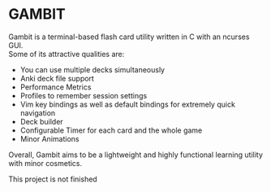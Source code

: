 # GAMBIT
Gambit is a terminal-based flash card utility written in C with an ncurses GUI.  
Some of its attractive qualities are:
* You can use multiple decks simultaneously
* Anki deck file support
* Performance Metrics
* Profiles to remember session settings
* Vim key bindings as well as default bindings for extremely quick navigation
* Deck builder
* Configurable Timer for each card and the whole game
* Minor Animations

Overall, Gambit aims to be a lightweight and highly functional learning utility
with minor cosmetics.
  
This project is not finished
